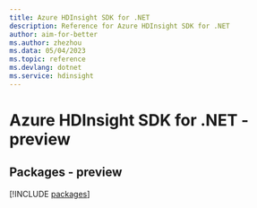 ```yaml
---
title: Azure HDInsight SDK for .NET
description: Reference for Azure HDInsight SDK for .NET
author: aim-for-better
ms.author: zhezhou
ms.data: 05/04/2023
ms.topic: reference
ms.devlang: dotnet
ms.service: hdinsight
---
```

# Azure HDInsight SDK for .NET - preview
## Packages - preview
[!INCLUDE [packages](hdinsight-index.md)]